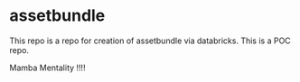 # assetbundle
This repo is a repo for creation of assetbundle via databricks.
This is a POC repo.

Mamba Mentality !!!!
